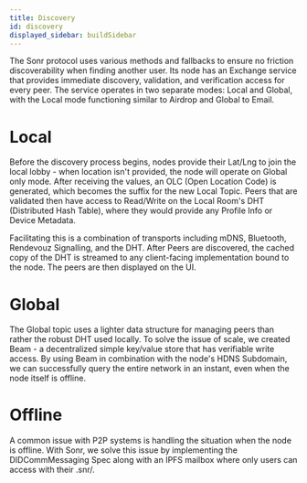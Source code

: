 ```yaml
---
title: Discovery
id: discovery
displayed_sidebar: buildSidebar
---
```


The Sonr protocol uses various methods and fallbacks to ensure no friction discoverability when finding another user. Its node has an Exchange service that provides immediate discovery, validation, and verification access for every peer. The service operates in two separate modes: Local and Global, with the Local mode functioning similar to Airdrop and Global to Email.

# Local

Before the discovery process begins, nodes provide their Lat/Lng to join the local lobby - when location isn't provided, the node will operate on Global only mode. After receiving the values, an OLC (Open Location Code) is generated, which becomes the suffix for the new Local Topic. Peers that are validated then have access to Read/Write on the Local Room's DHT (Distributed Hash Table), where they would provide any Profile Info or Device Metadata.

Facilitating this is a combination of transports including mDNS, Bluetooth, Rendevouz Signalling, and the DHT.
After Peers are discovered, the cached copy of the DHT is streamed to any client-facing implementation bound to the node. The peers are then displayed on the UI.

# Global

The Global topic uses a lighter data structure for managing peers than rather the robust DHT used locally. To solve the issue of scale, we created Beam - a decentralized simple key/value store that has verifiable write access. By using Beam in combination with the node's HDNS Subdomain, we can successfully query the entire network in an instant, even when the node itself is offline.

# Offline

A common issue with P2P systems is handling the situation when the node is offline. With Sonr, we solve this issue by implementing the DIDCommMessaging Spec along with an IPFS mailbox where only users can access with their .snr/.
